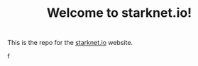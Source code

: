 <div align="center" style="margin-top: 2em; margin-bottom: 3em;">
  <h1>Welcome to starknet.io!</h1>
</div>

This is the repo for the [starknet.io](https://starknet.io) website.

f
